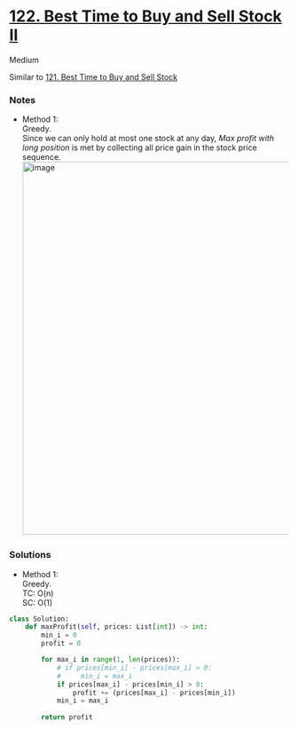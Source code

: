 # [122. Best Time to Buy and Sell Stock II](https://leetcode.com/problems/best-time-to-buy-and-sell-stock-ii/description/?envType=study-plan-v2&envId=top-interview-150)

Medium

Similar to [121. Best Time to Buy and Sell Stock](https://leetcode.com/problems/best-time-to-buy-and-sell-stock/description/?envType=study-plan-v2&envId=top-interview-150)

### Notes

- Method 1:\
  Greedy.\
  Since we can only hold at most one stock at any day, *Max profit with long position* is met by collecting all price gain in the stock price sequence.\
  <img width="672" alt="image" src="https://github.com/suansuan0915/Leetcode/assets/51430523/e93ce47a-35a1-473a-ad85-ed6687ff2b14">

### Solutions
- Method 1:\
  Greedy.\
  TC: O(n)\
  SC: O(1)
```python
class Solution:
    def maxProfit(self, prices: List[int]) -> int:
        min_i = 0
        profit = 0

        for max_i in range(1, len(prices)):
            # if prices[min_i] - prices[max_i] > 0:
            #     min_i = max_i
            if prices[max_i] - prices[min_i] > 0:
                profit += (prices[max_i] - prices[min_i])
            min_i = max_i
        
        return profit
```
